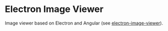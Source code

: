 # Electron Image Viewer

Image viewer based on Electron and Angular (see [electron-image-viewer](https://github.com/maximegris/electron-image-viewer)).
